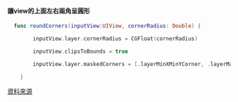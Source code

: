 #### 讓view的上面左右兩角呈㘣形
```Swift
  func roundCorners(inputView:UIView, cornerRadius: Double) {

        inputView.layer.cornerRadius = CGFloat(cornerRadius)

        inputView.clipsToBounds = true

        inputView.layer.maskedCorners = [.layerMinXMinYCorner, .layerMaxXMinYCorner]

    }
```

[資料來源](https://www.appcoda.com.tw/rounded-corners-uiview/)
